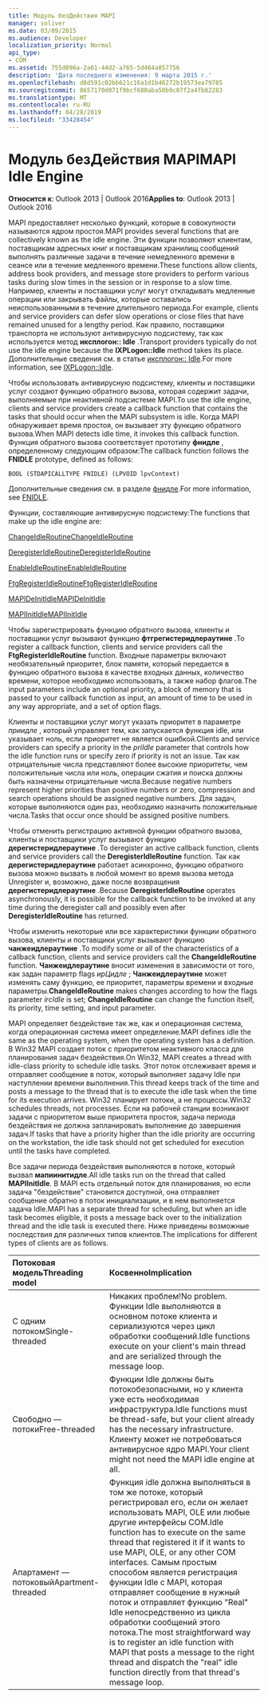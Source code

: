 ```yaml
---
title: Модуль безДействия MAPI
manager: soliver
ms.date: 03/09/2015
ms.audience: Developer
localization_priority: Normal
api_type:
- COM
ms.assetid: 755d096a-2a61-44d2-a765-5d464a857756
description: 'Дата последнего изменения: 9 марта 2015 г.'
ms.openlocfilehash: d8d591c02bb621c16a1d1b46272b19573ea79785
ms.sourcegitcommit: 8657170d071f9bcf680aba50b9c07f2a4fb82283
ms.translationtype: MT
ms.contentlocale: ru-RU
ms.lasthandoff: 04/28/2019
ms.locfileid: "33428454"
---
```

# <a name="mapi-idle-engine"></a><span data-ttu-id="def0f-103">Модуль безДействия MAPI</span><span class="sxs-lookup"><span data-stu-id="def0f-103">MAPI Idle Engine</span></span>

  
  
<span data-ttu-id="def0f-104">**Относится к**: Outlook 2013 | Outlook 2016</span><span class="sxs-lookup"><span data-stu-id="def0f-104">**Applies to**: Outlook 2013 | Outlook 2016</span></span> 
  
<span data-ttu-id="def0f-105">MAPI предоставляет несколько функций, которые в совокупности называются ядром простоя.</span><span class="sxs-lookup"><span data-stu-id="def0f-105">MAPI provides several functions that are collectively known as the idle engine.</span></span> <span data-ttu-id="def0f-106">Эти функции позволяют клиентам, поставщикам адресных книг и поставщикам хранилищ сообщений выполнять различные задачи в течение немедленного времени в сеансе или в течение медленного времени.</span><span class="sxs-lookup"><span data-stu-id="def0f-106">These functions allow clients, address book providers, and message store providers to perform various tasks during slow times in the session or in response to a slow time.</span></span> <span data-ttu-id="def0f-107">Например, клиенты и поставщики услуг могут откладывать медленные операции или закрывать файлы, которые оставались неиспользованными в течение длительного периода.</span><span class="sxs-lookup"><span data-stu-id="def0f-107">For example, clients and service providers can defer slow operations or close files that have remained unused for a lengthy period.</span></span> <span data-ttu-id="def0f-108">Как правило, поставщики транспорта не используют антивирусную подсистему, так как используется метод **иксплогон:: Idle** .</span><span class="sxs-lookup"><span data-stu-id="def0f-108">Transport providers typically do not use the idle engine because the **IXPLogon::Idle** method takes its place.</span></span> <span data-ttu-id="def0f-109">Дополнительные сведения см. в статье [иксплогон:: Idle](ixplogon-idle.md).</span><span class="sxs-lookup"><span data-stu-id="def0f-109">For more information, see [IXPLogon::Idle](ixplogon-idle.md).</span></span>
  
<span data-ttu-id="def0f-110">Чтобы использовать антивирусную подсистему, клиенты и поставщики услуг создают функцию обратного вызова, которая содержит задачи, выполняемые при неактивной подсистеме MAPI.</span><span class="sxs-lookup"><span data-stu-id="def0f-110">To use the idle engine, clients and service providers create a callback function that contains the tasks that should occur when the MAPI subsystem is idle.</span></span> <span data-ttu-id="def0f-111">Когда MAPI обнаруживает время простоя, он вызывает эту функцию обратного вызова.</span><span class="sxs-lookup"><span data-stu-id="def0f-111">When MAPI detects idle time, it invokes this callback function.</span></span> <span data-ttu-id="def0f-112">Функция обратного вызова соответствует прототипу **фнидле** , определенному следующим образом:</span><span class="sxs-lookup"><span data-stu-id="def0f-112">The callback function follows the **FNIDLE** prototype, defined as follows:</span></span> 
  
 `BOOL (STDAPICALLTYPE FNIDLE) (LPVOID lpvContext)`
  
<span data-ttu-id="def0f-113">Дополнительные сведения см. в разделе [фнидле](fnidle.md).</span><span class="sxs-lookup"><span data-stu-id="def0f-113">For more information, see [FNIDLE](fnidle.md).</span></span>
  
<span data-ttu-id="def0f-114">Функции, составляющие антивирусную подсистему:</span><span class="sxs-lookup"><span data-stu-id="def0f-114">The functions that make up the idle engine are:</span></span>
  
[<span data-ttu-id="def0f-115">ChangeIdleRoutine</span><span class="sxs-lookup"><span data-stu-id="def0f-115">ChangeIdleRoutine</span></span>](changeidleroutine.md)
  
[<span data-ttu-id="def0f-116">DeregisterIdleRoutine</span><span class="sxs-lookup"><span data-stu-id="def0f-116">DeregisterIdleRoutine</span></span>](deregisteridleroutine.md)
  
[<span data-ttu-id="def0f-117">EnableIdleRoutine</span><span class="sxs-lookup"><span data-stu-id="def0f-117">EnableIdleRoutine</span></span>](enableidleroutine.md)
  
[<span data-ttu-id="def0f-118">FtgRegisterIdleRoutine</span><span class="sxs-lookup"><span data-stu-id="def0f-118">FtgRegisterIdleRoutine</span></span>](ftgregisteridleroutine.md)
  
[<span data-ttu-id="def0f-119">MAPIDeInitIdle</span><span class="sxs-lookup"><span data-stu-id="def0f-119">MAPIDeInitIdle</span></span>](mapideinitidle.md)
  
[<span data-ttu-id="def0f-120">MAPIInitIdle</span><span class="sxs-lookup"><span data-stu-id="def0f-120">MAPIInitIdle</span></span>](mapiinitidle.md)
  
<span data-ttu-id="def0f-121">Чтобы зарегистрировать функцию обратного вызова, клиенты и поставщики услуг вызывают функцию **фтгрегистеридлераутине** .</span><span class="sxs-lookup"><span data-stu-id="def0f-121">To register a callback function, clients and service providers call the **FtgRegisterIdleRoutine** function.</span></span> <span data-ttu-id="def0f-122">Входные параметры включают необязательный приоритет, блок памяти, который передается в функцию обратного вызова в качестве входных данных, количество времени, которое необходимо использовать, а также набор флагов.</span><span class="sxs-lookup"><span data-stu-id="def0f-122">The input parameters include an optional priority, a block of memory that is passed to your callback function as input, an amount of time to be used in any way appropriate, and a set of option flags.</span></span> 
  
<span data-ttu-id="def0f-123">Клиенты и поставщики услуг могут указать приоритет в параметре _приидле_ , который управляет тем, как запускается функция idle, или указывает ноль, если приоритет не является ошибкой.</span><span class="sxs-lookup"><span data-stu-id="def0f-123">Clients and service providers can specify a priority in the  _priIdle_ parameter that controls how the idle function runs or specify zero if priority is not an issue.</span></span> <span data-ttu-id="def0f-124">Так как отрицательные числа представляют более высокие приоритеты, чем положительные числа или ноль, операции сжатия и поиска должны быть назначены отрицательные числа.</span><span class="sxs-lookup"><span data-stu-id="def0f-124">Because negative numbers represent higher priorities than positive numbers or zero, compression and search operations should be assigned negative numbers.</span></span> <span data-ttu-id="def0f-125">Для задач, которые выполняются один раз, необходимо назначить положительные числа.</span><span class="sxs-lookup"><span data-stu-id="def0f-125">Tasks that occur once should be assigned positive numbers.</span></span> 
  
<span data-ttu-id="def0f-126">Чтобы отменить регистрацию активной функции обратного вызова, клиенты и поставщики услуг вызывают функцию **дерегистеридлераутине** .</span><span class="sxs-lookup"><span data-stu-id="def0f-126">To deregister an active callback function, clients and service providers call the **DeregisterIdleRoutine** function.</span></span> <span data-ttu-id="def0f-127">Так как **дерегистеридлераутине** работает асинхронно, функцию обратного вызова можно вызвать в любой момент во время вызова метода Unregister и, возможно, даже после возвращения **дерегистеридлераутине** .</span><span class="sxs-lookup"><span data-stu-id="def0f-127">Because **DeregisterIdleRoutine** operates asynchronously, it is possible for the callback function to be invoked at any time during the deregister call and possibly even after **DeregisterIdleRoutine** has returned.</span></span> 
  
<span data-ttu-id="def0f-128">Чтобы изменить некоторые или все характеристики функции обратного вызова, клиенты и поставщики услуг вызывают функцию **чанжеидлераутине** .</span><span class="sxs-lookup"><span data-stu-id="def0f-128">To modify some or all of the characteristics of a callback function, clients and service providers call the **ChangeIdleRoutine** function.</span></span> <span data-ttu-id="def0f-129">**Чанжеидлераутине** вносит изменения в зависимости от того, как задан параметр flags _ирЦидле_ ; **Чанжеидлераутине** может изменять саму функцию, ее приоритет, параметры времени и входные параметры.</span><span class="sxs-lookup"><span data-stu-id="def0f-129">**ChangeIdleRoutine** makes changes according to how the flags parameter  _ircIdle_ is set; **ChangeIdleRoutine** can change the function itself, its priority, time setting, and input parameter.</span></span> 
  
<span data-ttu-id="def0f-130">MAPI определяет бездействие так же, как и операционная система, когда операционная система имеет определение.</span><span class="sxs-lookup"><span data-stu-id="def0f-130">MAPI defines idle the same as the operating system, when the operating system has a definition.</span></span> <span data-ttu-id="def0f-131">В Win32 MAPI создает поток с приоритетом неактивного класса для планирования задач бездействия.</span><span class="sxs-lookup"><span data-stu-id="def0f-131">On Win32, MAPI creates a thread with idle-class priority to schedule idle tasks.</span></span> <span data-ttu-id="def0f-132">Этот поток отслеживает время и отправляет сообщение в поток, который выполняет задачу Idle при наступлении времени выполнения.</span><span class="sxs-lookup"><span data-stu-id="def0f-132">This thread keeps track of the time and posts a message to the thread that is to execute the idle task when the time for its execution arrives.</span></span> <span data-ttu-id="def0f-133">Win32 планирует потоки, а не процессы.</span><span class="sxs-lookup"><span data-stu-id="def0f-133">Win32 schedules threads, not processes.</span></span> <span data-ttu-id="def0f-134">Если на рабочей станции возникают задачи с приоритетом выше приоритета простоя, задача периода бездействия не должна запланировать выполнение до завершения задач.</span><span class="sxs-lookup"><span data-stu-id="def0f-134">If tasks that have a priority higher than the idle priority are occurring on the workstation, the idle task should not get scheduled for execution until the tasks have completed.</span></span> 
  
<span data-ttu-id="def0f-135">Все задачи периода бездействия выполняются в потоке, который вызвал **мапиинитидле**.</span><span class="sxs-lookup"><span data-stu-id="def0f-135">All idle tasks run on the thread that called **MAPIInitIdle**.</span></span> <span data-ttu-id="def0f-136">В MAPI есть отдельный поток для планирования, но если задача "бездействие" становится доступной, она отправляет сообщение обратно в поток инициализации, и в нем выполняется задача Idle.</span><span class="sxs-lookup"><span data-stu-id="def0f-136">MAPI has a separate thread for scheduling, but when an idle task becomes eligible, it posts a message back over to the initialization thread and the idle task is executed there.</span></span> <span data-ttu-id="def0f-137">Ниже приведены возможные последствия для различных типов клиентов.</span><span class="sxs-lookup"><span data-stu-id="def0f-137">The implications for different types of clients are as follows.</span></span>
  
|<span data-ttu-id="def0f-138">**Потоковая модель**</span><span class="sxs-lookup"><span data-stu-id="def0f-138">**Threading model**</span></span>|<span data-ttu-id="def0f-139">**Косвенно**</span><span class="sxs-lookup"><span data-stu-id="def0f-139">**Implication**</span></span>|
|:-----|:-----|
|<span data-ttu-id="def0f-140">С одним потоком</span><span class="sxs-lookup"><span data-stu-id="def0f-140">Single-threaded</span></span>  <br/> |<span data-ttu-id="def0f-141">Никаких проблем!</span><span class="sxs-lookup"><span data-stu-id="def0f-141">No problem.</span></span> <span data-ttu-id="def0f-142">Функции Idle выполняются в основном потоке клиента и сериализуются через цикл обработки сообщений.</span><span class="sxs-lookup"><span data-stu-id="def0f-142">Idle functions execute on your client's main thread and are serialized through the message loop.</span></span>  <br/> |
|<span data-ttu-id="def0f-143">Свободно — потоки</span><span class="sxs-lookup"><span data-stu-id="def0f-143">Free-threaded</span></span>  <br/> |<span data-ttu-id="def0f-144">Функции Idle должны быть потокобезопасными, но у клиента уже есть необходимая инфраструктура.</span><span class="sxs-lookup"><span data-stu-id="def0f-144">Idle functions must be thread-safe, but your client already has the necessary infrastructure.</span></span> <span data-ttu-id="def0f-145">Клиенту может не потребоваться антивирусное ядро MAPI.</span><span class="sxs-lookup"><span data-stu-id="def0f-145">Your client might not need the MAPI idle engine at all.</span></span>  <br/> |
|<span data-ttu-id="def0f-146">Апартамент — потоковый</span><span class="sxs-lookup"><span data-stu-id="def0f-146">Apartment-threaded</span></span>  <br/> |<span data-ttu-id="def0f-147">Функция idle должна выполняться в том же потоке, который регистрировал его, если он желает использовать MAPI, OLE или любые другие интерфейсы COM.</span><span class="sxs-lookup"><span data-stu-id="def0f-147">Idle function has to execute on the same thread that registered it if it wants to use MAPI, OLE, or any other COM interfaces.</span></span> <span data-ttu-id="def0f-148">Самым простым способом является регистрация функции Idle с MAPI, которая отправляет сообщение в нужный поток и отправляет функцию "Real" Idle непосредственно из цикла обработки сообщений этого потока.</span><span class="sxs-lookup"><span data-stu-id="def0f-148">The most straightforward way is to register an idle function with MAPI that posts a message to the right thread and dispatch the "real" idle function directly from that thread's message loop.</span></span>  <br/> |
   

